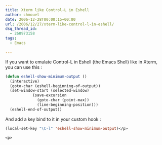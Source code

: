 ```yaml
---
title: Xterm like Control-L in Eshell
author: chmouel
date: 2006-12-28T00:00:15+00:00
url: /2006/12/27/xterm-like-control-l-in-eshell/
dsq_thread_id:
  - 260973158
tags:
  - Emacs

---
```

If you want to emulate Control-L in Eshell (the Emacs Shell) like in Xterm, you can use this :</p> 


```lisp
(defun eshell-show-minimum-output ()
  (interactive)
  (goto-char (eshell-beginning-of-output))
  (set-window-start (selected-window)
		    (save-excursion
		      (goto-char (point-max))
		      (line-beginning-position)))
  (eshell-end-of-output))

```


And add a key bind to it in your custom hook :


```lisp
(local-set-key "\C-l" 'eshell-show-minimum-output)</p>

<p>
  
```

</p>